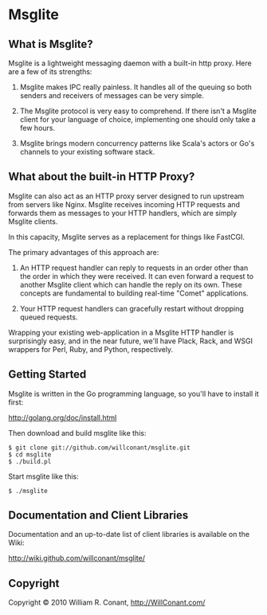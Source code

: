 Msglite
=======

What is Msglite?
----------------

Msglite is a lightweight messaging daemon with a built-in http proxy.
Here are a few of its strengths:

1. Msglite makes IPC really painless. It handles all of the queuing so
both senders and receivers of messages can be very simple.

2. The Msglite protocol is very easy to comprehend. If there isn't a
Msglite client for your language of choice, implementing one should
only take a few hours.

3. Msglite brings modern concurrency patterns like Scala's actors or
Go's channels to your existing software stack.


What about the built-in HTTP Proxy?
-----------------------------------

Msglite can also act as an HTTP proxy server designed to run upstream
from servers like Nginx. Msglite receives incoming HTTP requests and
forwards them as messages to your HTTP handlers, which are simply
Msglite clients.

In this capacity, Msglite serves as a replacement for things like
FastCGI.

The primary advantages of this approach are:

1. An HTTP request handler can reply to requests in an order other
than the order in which they were received. It can even forward a
request to another Msglite client which can handle the reply on its
own. These concepts are fundamental to building real-time "Comet"
applications.

2. Your HTTP request handlers can gracefully restart without dropping
queued requests.

Wrapping your existing web-application in a Msglite HTTP handler is
surprisingly easy, and in the near future, we'll have Plack, Rack, and
WSGI wrappers for Perl, Ruby, and Python, respectively.


Getting Started
---------------

Msglite is written in the Go programming language, so you'll have to
install it first:

<http://golang.org/doc/install.html>

Then download and build msglite like this:

    $ git clone git://github.com/willconant/msglite.git
    $ cd msglite
    $ ./build.pl

Start msglite like this:

    $ ./msglite


Documentation and Client Libraries
----------------------------------

Documentation and an up-to-date list of client libraries is available
on the Wiki:

<http://wiki.github.com/willconant/msglite/>


Copyright
---------

Copyright &copy; 2010 William R. Conant, <http://WillConant.com/>
